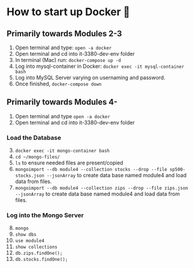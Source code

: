 # How to start up Docker 🐳

## Primarily towards Modules 2-3
1. Open terminal and type: ```open -a docker```
2. Open terminal and cd into it-3380-dev-env folder
3. In terminal (Mac) run: ```docker-compose up -d```
4. Log into mysql-container in Docker: ```docker exec -it mysql-container bash```
5. Log into MySQL Server varying on usernaming and password.
6. Once finished, ```docker-compose down```

## Primarily towards Modules 4-
1. Open terminal and type ```open -a docker```
2. Open terminal and cd into it-3380-dev-env folder
### Load the Database
3. ```docker exec -it mongo-container bash```
4. ```cd ~/mongo-files/```
5. ```ls``` to ensure needed files are present/copied
6. ```mongoimport --db module4 --collection stocks --drop --file sp500-stocks.json --jsonArray``` to create data base named module4 and load data from files.
7. ```mongoimport --db module4 --collection zips --drop --file zips.json --jsonArray``` to create data base named module4 and load data from files.
### Log into the Mongo Server
8. ```mongo```
9. ```show dbs```
10. ```use module4```
11. ```show collections```
12. ```db.zips.findOne();```
13. ```db.stocks.findOne();```